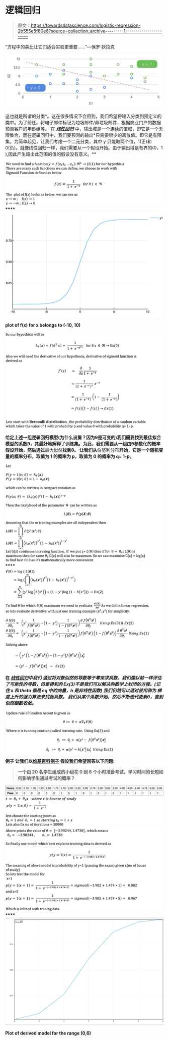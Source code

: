 # 逻辑回归

> 原文：<https://towardsdatascience.com/logistic-regression-2b555e5f80e6?source=collection_archive---------1----------------------->

“方程中的美比让它们适合实验更重要……”—保罗·狄拉克

![](img/384bddd19ea08b26c9280f910217a37e.png)

这也就是所谓的分类*。这在很多情况下会用到，我们希望将输入分类到预定义的类中。为了前任。将电子邮件标记为垃圾邮件/非垃圾邮件，根据商业门户的数据预测客户的年龄组等。
在 [***线性回归***](https://medium.com/@paragradke/simple-linear-regression-2421076a5892) 中，输出域是一个连续的值域，即它是一个无限集合，而在逻辑回归中，我们要预测的输出*只需要很少的离散值。即它是有限集。为简单起见，让我们考虑一个二元分类，其中 y 只能取两个值，1(正)和 0(负)。就像线性回归一样，我们需要从一个假设开始。由于输出域是有界的(0，1 ),因此产生超出此范围的值的假设没有意义。**

**![](img/05b00d2317be0410581e444ca41770b9.png)****![](img/f17aad30200877dc9e6ccca1f9c01efa.png)**

**plot of f(x) for x belongs to (-10, 10)**

**![](img/71afe5304e3ea7503fadeab58e9734d2.png)**

**给定上述一组逻辑回归模型(为什么设置？因为θ是可变的)我们需要找到最佳拟合模型的系数θ，其最好地解释了训练集。为此，我们需要从一组由θ参数化的概率假设开始，然后通过**最大似然**找到θ。
让我们从**伯努利分布**开始，它是一个随机变量的概率分布，取值为 1 的概率为 p，取值为 0 的概率为 q= 1-p。**

**![](img/b3ce00272829377ce1db71e7520dffb7.png)****![](img/3daeeca845845bd1087ce0907b2b6053.png)**

**在 [***线性回归***](https://medium.com/@paragradke/simple-linear-regression-2421076a5892)**中我们* 通过将对数似然的导数等于零来求系数。我们像以前一样评估了可能性的导数，但是得到的 Ex(3)不是我们可以解决的数学上封闭的方程。(记住 x 和 theta 都是 eq 中的向量，h 是非线性函数)
我们仍然可以通过使用称为 ***梯度上升的强力算法来找到系数。*** 我们从某个系数开始，然后不断迭代更新θ，直到似然函数收敛。***

**![](img/04d4e4809c94d6e5cb9ca7d839f688d1.png)**

****例子** 让我们以[维基百科例子](https://en.wikipedia.org/wiki/Logistic_regression#Example:_Probability_of_passing_an_exam_versus_hours_of_study)
假设我们希望回答以下问题:**

> **一个由 20 名学生组成的小组花 0 到 6 个小时准备考试。学习时间的长短如何影响学生通过考试的概率？**

**![](img/d8ce8dd080c2f470482e2cfcfb087501.png)****![](img/d7fc6ec42ed8db5d9dcdfc72b712157b.png)****![](img/00ff2f038e9d213adfa3c56eda2fe963.png)****![](img/39f129eff5802e851c97f4e993e2a23e.png)**

**Plot of derived model for the range (0,6)**